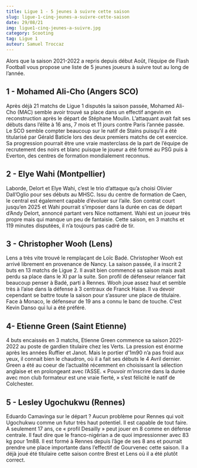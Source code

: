 ```yaml
---
title: Ligue 1 - 5 jeunes à suivre cette saison
slug: ligue-1-cinq-jeunes-a-suivre-cette-saison
date: 29/08/21
img: ligue1-cinq-jeunes-a-suivre.jpg
category: Scooting
tag: Ligue 1
auteur: Samuel Troccaz
---
```


Alors que la saison 2021-2022 a repris depuis début Août, l’équipe de Flash Football vous propose une liste de 5 jeunes joueurs à suivre tout au long de l’année. 


## 1 - Mohamed Ali-Cho (Angers SCO) 

Après déjà 21 matchs de Ligue 1 disputés la saison passée, Mohamed Ali-Cho (MAC) semble avoir trouvé sa place dans un effectif angevin en reconstruction après le départ de Stéphane Moulin. L’attaquant avait fait ses débuts dans l’élite à 16 ans, 7 mois et 11 jours contre Paris l’année passée. Le SCO semble compter beaucoup sur le natif de Stains puisqu’il a été titularisé par Gérald Baticle lors des deux premiers matchs de cet exercice. Sa progression pourrait être une vraie masterclass de la part de l’équipe de recrutement des noirs et blanc puisque le joueur a été formé au PSG puis à Everton, des centres de formation mondialement reconnus. 

## 2 - Elye Wahi (Montpellier) 

Laborde, Delort et Elye Wahi, c’est le trio d’attaque qu’a choisi Olivier Dall’Oglio pour ses débuts au MHSC. Issu du centre de formation de Caen, le central est également capable d’évoluer sur l’aile. Son contrat court jusqu’en 2025 et Wahi pourrait s’imposer dans la durée en cas de départ d’Andy Delort, annoncé partant vers Nice nottament. Wahi est un joueur très propre mais qui manque un peu de fantaisie. Cette saison, en 3 matchs et 119 minutes disputées, il n’a toujours pas cadré de tir. 

## 3 - Christopher Wooh (Lens) 

Lens a très vite trouvé le remplaçant de Loïc Badé. Christopher Wooh est arrivé librement en provenance de Nancy. La saison passée, il a inscrit 2 buts en 13 matchs de Ligue 2. Il avait bien commencé sa saison mais avait perdu sa place dans le XI par la suite. Son profil de défenseur relancer fait beaucoup penser à Badé, parti à Rennes. Wooh joue assez haut et semble très à l’aise dans la défense à 3 centraux de Franck Haise. Il va devoir cependant se battre toute la saison pour s’assurer une place de titulaire. Face à Monaco, le défenseur de 19 ans a connu le banc de touche. C’est Kevin Danso qui lui a été préféré. 

## 4- Etienne Green (Saint Etienne) 

4 buts encaissés en 3 matchs, Etienne Green commence sa saison 2021-2022 au poste de gardien titulaire chez les Verts. La pression est énorme après les années Ruffier et Janot. Mais le portier d’1m90 n’a pas froid aux yeux, il connait bien le chaudron, où il a fait ses débuts le 4 Avril dernier. Green a été au coeur de l’actualité récemment en choisissant la sélection anglaise et en prolongeant avec l’ASSE. « Pouvoir m’inscrire dans la durée avec mon club formateur est une vraie fierté, » s’est félicité le natif de Colchester. 

## 5 - Lesley Ugochukwu (Rennes) 

Eduardo Camavinga sur le départ ? Aucun problème pour Rennes qui voit Ugochukwu comme un futur très haut potentiel. Il est capable de tout faire. A seulement 17 ans, ce « profil Desailly » peut jouer en 8 comme en défense centrale. Il faut dire que le franco-nigérian a de quoi impressionner avec 83 kg pour 1m88. Il est formé à Rennes depuis l’âge de ses 8 ans et pourrait prendre une place importante dans l’effectif de Gourvenec cette saison. Il a déjà joué été titulaire cette saison contre Brest et Lens où il a été plutôt correct. 